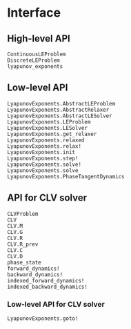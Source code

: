 # Interface

## High-level API

```@docs
ContinuousLEProblem
DiscreteLEProblem
lyapunov_exponents
```

## Low-level API

```@docs
LyapunovExponents.AbstractLEProblem
LyapunovExponents.AbstractRelaxer
LyapunovExponents.AbstractLESolver
LyapunovExponents.LEProblem
LyapunovExponents.LESolver
LyapunovExponents.get_relaxer
LyapunovExponents.relaxed
LyapunovExponents.relax!
LyapunovExponents.init
LyapunovExponents.step!
LyapunovExponents.solve!
LyapunovExponents.solve
LyapunovExponents.PhaseTangentDynamics
```

## API for CLV solver

```@docs
CLVProblem
CLV
CLV.M
CLV.G
CLV.R
CLV.R_prev
CLV.C
CLV.D
phase_state
forward_dynamics!
backward_dynamics!
indexed_forward_dynamics!
indexed_backward_dynamics!
```

### Low-level API for CLV solver

```@docs
LyapunovExponents.goto!
```
